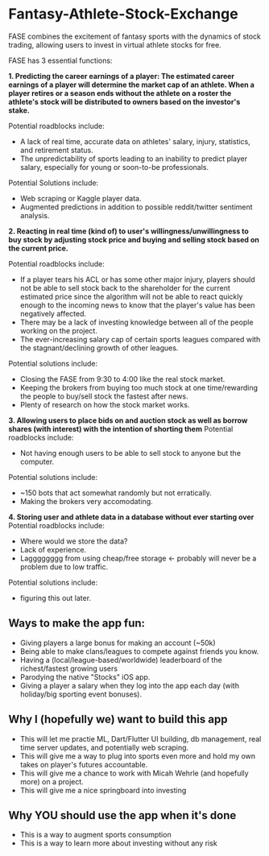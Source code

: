 # Fantasy-Athlete-Stock-Exchange
FASE combines the excitement of fantasy sports with the dynamics of stock trading, allowing users to invest in virtual athlete stocks for free.


FASE has 3 essential functions:

**1. Predicting the career earnings of a player: The estimated career earnings of a player will determine the market cap of an athlete. When a player retires or a season ends without the athlete on a roster the athlete's stock will be distributed to owners based on the investor's stake.**


Potential roadblocks include:
  * A lack of real time, accurate data on athletes' salary, injury, statistics, and retirement status.
  * The unpredictability of sports leading to an inability to predict player salary, especially for young or soon-to-be professionals.


Potential Solutions include:
  * Web scraping or Kaggle player data.
  * Augmented predictions in addition to possible reddit/twitter sentiment analysis.


**2. Reacting in real time (kind of) to user's willingness/unwillingness to buy stock by adjusting stock price and buying and selling stock based on the current price.**

Potential roadblocks include:
  * If a player tears his ACL or has some other major injury, players should not be able to sell stock back to the shareholder for the current estimated price since the algorithm will not be able to react quickly enough to the incoming news to know that the player's value has been negatively affected.
  * There may be a lack of investing knowledge between all of the people working on the project.
  * The ever-increasing salary cap of certain sports leagues compared with the stagnant/declining growth of other leagues.


Potential solutions include:
  * Closing the FASE from 9:30 to 4:00 like the real stock market.
  * Keeping the brokers from buying too much stock at one time/rewarding the people to buy/sell stock the fastest after news.
  * Plenty of research on how the stock market works.


**3. Allowing users to place bids on and auction stock as well as borrow shares (with interest) with the intention of shorting them**
Potential roadblocks include:
  * Not having enough users to be able to sell stock to anyone but the computer.


Potential solutions include:
  * ~150 bots that act somewhat randomly but not erratically.
  * Making the brokers very accomodating.


**4. Storing user and athlete data in a database without ever starting over**
Potential roadblocks include:
  * Where would we store the data?
  * Lack of experience.
  * Lagggggggg from using cheap/free storage <- probably will never be a problem due to low traffic.


Potential solutions include:
  * figuring this out later.



## Ways to make the app fun:
* Giving players a large bonus for making an account (~50k)
* Being able to make clans/leagues to compete against friends you know.
* Having a (local/league-based/worldwide) leaderboard of the richest/fastest growing users
* Parodying the native "Stocks" iOS app.
* Giving a player a salary when they log into the app each day (with holiday/big sporting event bonuses).

## Why I (hopefully we) want to build this app
* This will let me practie ML, Dart/Flutter UI building, db management, real time server updates, and potentially web scraping.
* This will give me a way to plug into sports even more and hold my own takes on player's futures accountable.
* This will give me a chance to work with Micah Wehrle (and hopefully more) on a project.
* This will give me a nice springboard into investing

## Why YOU should use the app when it's done
* This is a way to augment sports consumption
* This is a way to learn more about investing without any risk
 
